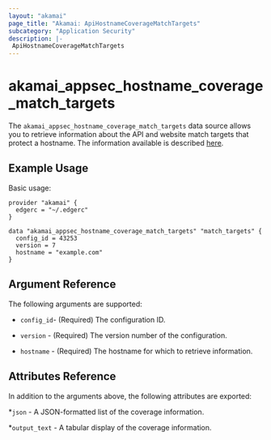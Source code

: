 ```yaml
---
layout: "akamai"
page_title: "Akamai: ApiHostnameCoverageMatchTargets"
subcategory: "Application Security"
description: |-
 ApiHostnameCoverageMatchTargets
---
```


# akamai_appsec_hostname_coverage_match_targets

The `akamai_appsec_hostname_coverage_match_targets` data source allows you to retrieve information about the API and website match targets that protect a hostname. The information available is described [here](https://developer.akamai.com/api/cloud_security/application_security/v1.html#gethostnamecoveragematchtargets).

## Example Usage

Basic usage:

```hcl
provider "akamai" {
  edgerc = "~/.edgerc"
}

data "akamai_appsec_hostname_coverage_match_targets" "match_targets" {
  config_id = 43253
  version = 7
  hostname = "example.com"
}
```

## Argument Reference

The following arguments are supported:

* `config_id`- (Required) The configuration ID.

* `version` - (Required) The version number of the configuration.

* `hostname` - (Required) The hostname for which to retrieve information.

## Attributes Reference

In addition to the arguments above, the following attributes are exported:

*`json` - A JSON-formatted list of the coverage information.

*`output_text` - A tabular display of the coverage information.


